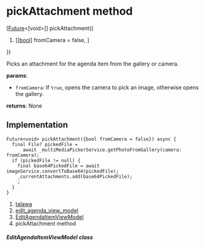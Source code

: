 
<div>

# pickAttachment method

</div>


[[Future](https://api.flutter.dev/flutter/dart-core/Future-class.html)\<[void\>]]
pickAttachment({

1.  [[[bool](https://api.flutter.dev/flutter/dart-core/bool-class.html)]
    fromCamera = false,
    ]

})



Picks an attachment for the agenda item from the gallery or camera.

**params**:

-   `fromCamera`: If `true`, opens the camera to pick an image,
    otherwise opens the gallery.

**returns**: None



## Implementation

``` language-dart
Future<void> pickAttachment({bool fromCamera = false}) async {
  final File? pickedFile =
      await _multiMediaPickerService.getPhotoFromGallery(camera: fromCamera);
  if (pickedFile != null) {
    final base64PickedFile = await imageService.convertToBase64(pickedFile);
    _currentAttachments.add(base64PickedFile);
    ;
  }
}
```







1.  [talawa](../../index.html)
2.  [edit_agenda_view_model](../../view_model_after_auth_view_models_event_view_models_edit_agenda_view_model/)
3.  [EditAgendaItemViewModel](../../view_model_after_auth_view_models_event_view_models_edit_agenda_view_model/EditAgendaItemViewModel-class.html)
4.  pickAttachment method

##### EditAgendaItemViewModel class







